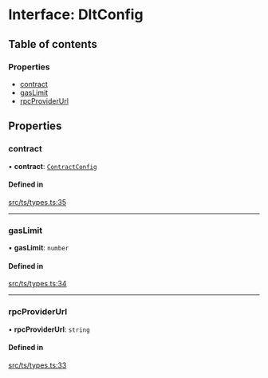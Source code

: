 # Interface: DltConfig

## Table of contents

### Properties

- [contract](DltConfig.md#contract)
- [gasLimit](DltConfig.md#gaslimit)
- [rpcProviderUrl](DltConfig.md#rpcproviderurl)

## Properties

### contract

• **contract**: [`ContractConfig`](ContractConfig.md)

#### Defined in

[src/ts/types.ts:35](https://gitlab.com/i3-market/code/wp3/t3.2/conflict-resolution/non-repudiation-library/-/blob/82c0e19/src/ts/types.ts#L35)

___

### gasLimit

• **gasLimit**: `number`

#### Defined in

[src/ts/types.ts:34](https://gitlab.com/i3-market/code/wp3/t3.2/conflict-resolution/non-repudiation-library/-/blob/82c0e19/src/ts/types.ts#L34)

___

### rpcProviderUrl

• **rpcProviderUrl**: `string`

#### Defined in

[src/ts/types.ts:33](https://gitlab.com/i3-market/code/wp3/t3.2/conflict-resolution/non-repudiation-library/-/blob/82c0e19/src/ts/types.ts#L33)
